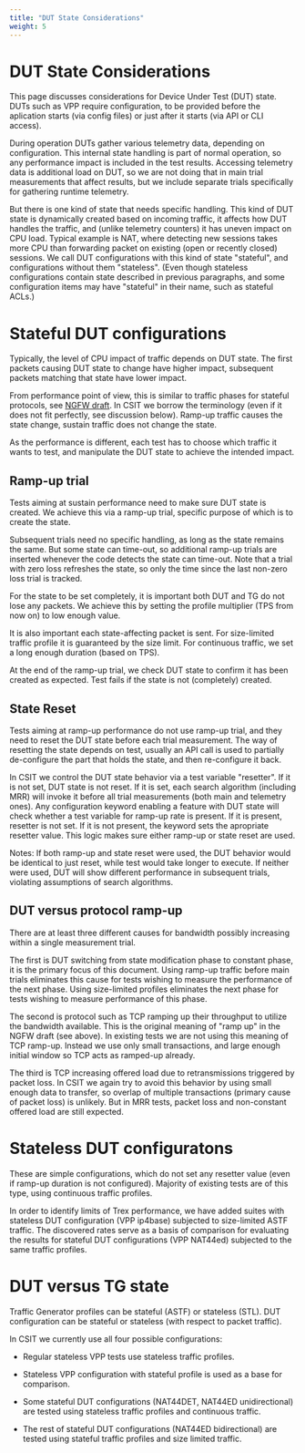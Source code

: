 ```yaml
---
title: "DUT State Considerations"
weight: 5
---
```


# DUT State Considerations

This page discusses considerations for Device Under Test (DUT) state.
DUTs such as VPP require configuration, to be provided before the aplication
starts (via config files) or just after it starts (via API or CLI access).

During operation DUTs gather various telemetry data, depending on configuration.
This internal state handling is part of normal operation,
so any performance impact is included in the test results.
Accessing telemetry data is additional load on DUT,
so we are not doing that in main trial measurements that affect results,
but we include separate trials specifically for gathering runtime telemetry.

But there is one kind of state that needs specific handling.
This kind of DUT state is dynamically created based on incoming traffic,
it affects how DUT handles the traffic, and (unlike telemetry counters)
it has uneven impact on CPU load.
Typical example is NAT, where detecting new sessions takes more CPU than
forwarding packet on existing (open or recently closed) sessions.
We call DUT configurations with this kind of state "stateful",
and configurations without them "stateless".
(Even though stateless configurations contain state described in previous
paragraphs, and some configuration items may have "stateful" in their name,
such as stateful ACLs.)

# Stateful DUT configurations

Typically, the level of CPU impact of traffic depends on DUT state.
The first packets causing DUT state to change have higher impact,
subsequent packets matching that state have lower impact.

From performance point of view, this is similar to traffic phases
for stateful protocols, see
[NGFW draft](https://tools.ietf.org/html/draft-ietf-bmwg-ngfw-performance-05#section-4.3.4).
In CSIT we borrow the terminology (even if it does not fit perfectly,
see discussion below). Ramp-up traffic causes the state change,
sustain traffic does not change the state.

As the performance is different, each test has to choose which traffic
it wants to test, and manipulate the DUT state to achieve the intended impact.

## Ramp-up trial

Tests aiming at sustain performance need to make sure DUT state is created.
We achieve this via a ramp-up trial, specific purpose of which
is to create the state.

Subsequent trials need no specific handling, as long as the state
remains the same. But some state can time-out, so additional ramp-up
trials are inserted whenever the code detects the state can time-out.
Note that a trial with zero loss refreshes the state,
so only the time since the last non-zero loss trial is tracked.

For the state to be set completely, it is important both DUT and TG
do not lose any packets. We achieve this by setting the profile multiplier
(TPS from now on) to low enough value.

It is also important each state-affecting packet is sent.
For size-limited traffic profile it is guaranteed by the size limit.
For continuous traffic, we set a long enough duration (based on TPS).

At the end of the ramp-up trial, we check DUT state to confirm
it has been created as expected.
Test fails if the state is not (completely) created.

## State Reset

Tests aiming at ramp-up performance do not use ramp-up trial,
and they need to reset the DUT state before each trial measurement.
The way of resetting the state depends on test,
usually an API call is used to partially de-configure
the part that holds the state, and then re-configure it back.

In CSIT we control the DUT state behavior via a test variable "resetter".
If it is not set, DUT state is not reset.
If it is set, each search algorithm (including MRR) will invoke it
before all trial measurements (both main and telemetry ones).
Any configuration keyword enabling a feature with DUT state
will check whether a test variable for ramp-up rate is present.
If it is present, resetter is not set.
If it is not present, the keyword sets the apropriate resetter value.
This logic makes sure either ramp-up or state reset are used.

Notes: If both ramp-up and state reset were used, the DUT behavior
would be identical to just reset, while test would take longer to execute.
If neither were used, DUT will show different performance in subsequent trials,
violating assumptions of search algorithms.

## DUT versus protocol ramp-up

There are at least three different causes for bandwidth possibly increasing
within a single measurement trial.

The first is DUT switching from state modification phase to constant phase,
it is the primary focus of this document.
Using ramp-up traffic before main trials eliminates this cause
for tests wishing to measure the performance of the next phase.
Using size-limited profiles eliminates the next phase
for tests wishing to measure performance of this phase.

The second is protocol such as TCP ramping up their throughput to utilize
the bandwidth available. This is the original meaning of "ramp up"
in the NGFW draft (see above).
In existing tests we are not using this meaning of TCP ramp-up.
Instead we use only small transactions, and large enough initial window
so TCP acts as ramped-up already.

The third is TCP increasing offered load due to retransmissions triggered by
packet loss. In CSIT we again try to avoid this behavior
by using small enough data to transfer, so overlap of multiple transactions
(primary cause of packet loss) is unlikely.
But in MRR tests, packet loss and non-constant offered load are still expected.

# Stateless DUT configuratons

These are simple configurations, which do not set any resetter value
(even if ramp-up duration is not configured).
Majority of existing tests are of this type, using continuous traffic profiles.

In order to identify limits of Trex performance,
we have added suites with stateless DUT configuration (VPP ip4base)
subjected to size-limited ASTF traffic.
The discovered rates serve as a basis of comparison
for evaluating the results for stateful DUT configurations (VPP NAT44ed)
subjected to the same traffic profiles.

# DUT versus TG state

Traffic Generator profiles can be stateful (ASTF) or stateless (STL).
DUT configuration can be stateful or stateless (with respect to packet traffic).

In CSIT we currently use all four possible configurations:

- Regular stateless VPP tests use stateless traffic profiles.

- Stateless VPP configuration with stateful profile is used as a base for
  comparison.

- Some stateful DUT configurations (NAT44DET, NAT44ED unidirectional)
  are tested using stateless traffic profiles and continuous traffic.

- The rest of stateful DUT configurations (NAT44ED bidirectional)
  are tested using stateful traffic profiles and size limited traffic.
